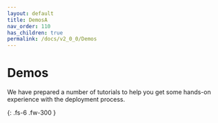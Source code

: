 ```yaml
---
layout: default
title: DemosA
nav_order: 110
has_children: true
permalink: /docs/v2_0_0/Demos
---
```


# Demos 

We have prepared a number of tutorials to help you get some hands-on experience with the deployment process.


{: .fs-6 .fw-300 }

